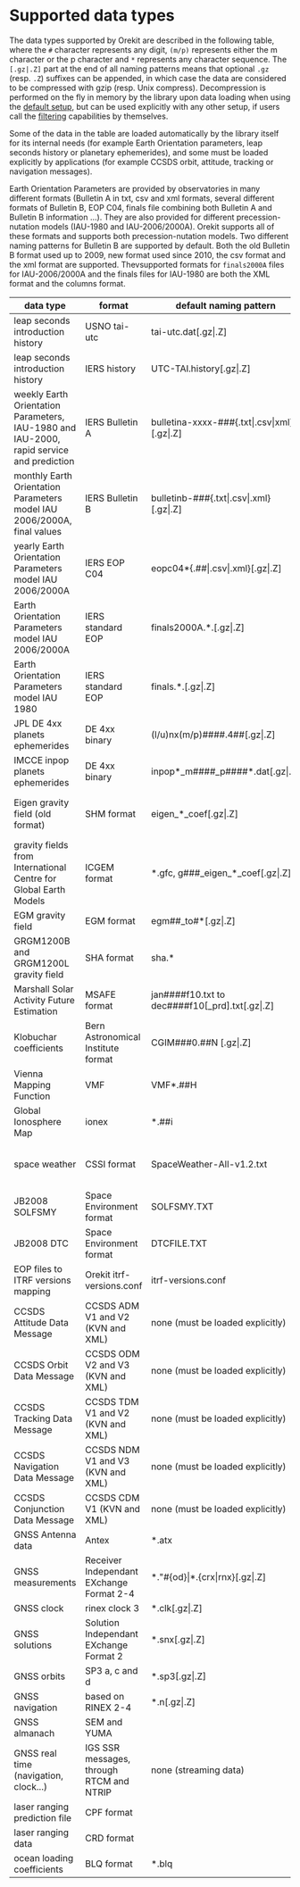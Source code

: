 <!--- Copyright 2002-2025 CS GROUP
  Licensed under the Apache License, Version 2.0 (the "License");
  you may not use this file except in compliance with the License.
  You may obtain a copy of the License at

    http://www.apache.org/licenses/LICENSE-2.0

  Unless required by applicable law or agreed to in writing, software
  distributed under the License is distributed on an "AS IS" BASIS,
  WITHOUT WARRANTIES OR CONDITIONS OF ANY KIND, either express or implied.
  See the License for the specific language governing permissions and
  limitations under the License.
-->

# Supported data types

The data types supported by Orekit are described in the following table, where the `#`
character represents any digit, `(m/p)` represents either the m character or the p
character and `*` represents any character sequence. The `[.gz|.Z]` part at the end of all
naming patterns means that optional `.gz` (resp. `.Z`) suffixes can be appended, in which
case the data are considered to be compressed with gzip (resp. Unix compress). Decompression
is performed on the fly in memory by the library upon data loading when using the
[default setup](./default-configuration.html#Default_setup), but can be used explicitly
with any other setup, if users call the [filtering](./filtering.html) capabilities by
themselves.

Some of the data in the table are loaded automatically by the library itself for its
internal needs (for example Earth Orientation parameters, leap seconds history or
planetary ephemerides), and some must be loaded explicitly by applications (for example
CCSDS orbit, attitude, tracking or navigation messages).

Earth Orientation Parameters are provided by observatories in many different formats
(Bulletin A in txt, csv and xml formats, several different formats of Bulletin B, EOP C04,
finals file combining both Bulletin A and Bulletin B information ...). They are also
provided for different precession-nutation models (IAU-1980 and IAU-2006/2000A). Orekit
supports all of these formats and supports both precession-nutation models. Two different
naming patterns for Bulletin B are supported by default. Both the old Bulletin B format
used up to 2009, new format used since 2010, the csv format and the xml format are supported.
Thevsupported formats for `finals2000A` files for IAU-2006/2000A and the finals files for
IAU-1980 are both the XML format and the columns format.

| data type                                                                                | format                                   | default naming pattern                                  | source                                                                                                                                |
|------------------------------------------------------------------------------------------|------------------------------------------|---------------------------------------------------------|---------------------------------------------------------------------------------------------------------------------------------------|
| leap seconds introduction history                                                        | USNO tai-utc                             | tai-utc.dat[.gz\|.Z]                                    | [https://maia.usno.navy.mil/ser7/tai-utc.dat](https://maia.usno.navy.mil/ser7/tai-utc.dat)                                            |
| leap seconds introduction history                                                        | IERS history                             | UTC-TAI.history[.gz\|.Z]                                | [https://hpiers.obspm.fr/eoppc/bul/bulc/UTC-TAI.history](https://hpiers.obspm.fr/eoppc/bul/bulc/UTC-TAI.history)                      |
| weekly Earth Orientation Parameters, IAU-1980 and IAU-2000, rapid service and prediction | IERS Bulletin A                          | bulletina-xxxx-\#\#\#{.txt\|.csv\|xml}[.gz\|.Z]         | [https://datacenter.iers.org/products/eop/rapid/bulletina/](https://datacenter.iers.org/products/eop/rapid/bulletina/)                |
| monthly Earth Orientation Parameters model IAU 2006/2000A, final values                  | IERS Bulletin B                          | bulletinb-\#\#\#{.txt\|.csv\|.xml}[.gz\|.Z]             | [https://datacenter.iers.org/products/eop/bulletinb/format_2009/](https://datacenter.iers.org/products/eop/bulletinb/format_2009/)    |
| yearly Earth Orientation Parameters model IAU 2006/2000A                                 | IERS EOP C04                             | eopc04*{.##\|.csv\|.xml}[.gz\|.Z]                       | [https://datacenter.iers.org/products/eop/long-term/](https://datacenter.iers.org/products/eop/long-term/)                            |
| Earth Orientation Parameters model IAU 2006/2000A                                        | IERS standard EOP                        | finals2000A.\*.[.gz\|.Z]                                | [https://datacenter.iers.org/data/9/finals2000A.all](https://datacenter.iers.org/data/9/finals2000A.all)                              |
| Earth Orientation Parameters  model IAU 1980                                             | IERS standard EOP                        | finals.\*.[.gz\|.Z]                                     | [https://datacenter.iers.org/data/7/finals.all](https://datacenter.iers.org/data/7/finals.all)                                        |
| JPL DE 4xx planets ephemerides                                                           | DE 4xx binary                            | (l/u)nx(m/p)\#\#\#\#.4\#\#[.gz\|.Z]                     | [https://ssd.jpl.nasa.gov/ftp/eph/planets/Linux/](https://ssd.jpl.nasa.gov/ftp/eph/planets/Linux/)                                    |
| IMCCE inpop planets ephemerides                                                          | DE 4xx binary                            | inpop\*_m\#\#\#\#_p\#\#\#\#*.dat[.gz\|.Z]               | [https://ftp.imcce.fr/pub/ephem/planets/inpop19a/](https://ftp.imcce.fr/pub/ephem/planets/inpop19a/)                                  |
| Eigen gravity field (old format)                                                         | SHM format                               | eigen\_\*\_coef[.gz\|.Z]                                | [http://op.gfz-potsdam.de/grace/results/main\_RESULTS.html#gravity](http://op.gfz-potsdam.de/grace/results/main_RESULTS.html#gravity) |
| gravity fields from International Centre for Global Earth Models                         | ICGEM format                             | \*.gfc, g\#\#\#\_eigen\_\*\_coef[.gz\|.Z]               | [http://icgem.gfz-potsdam.de/tom_longtime](http://icgem.gfz-potsdam.de/tom_longtime)                                                  |
| EGM gravity field                                                                        | EGM format                               | egm\#\#\_to\#\*[.gz\|.Z]                                | [https://cddis.nasa.gov/926/egm96/getit.html](https://cddis.nasa.gov/926/egm96/getit.html)                                            |
| GRGM1200B and GRGM1200L gravity field                                                    | SHA format                               | sha.*                                                   | [https://pgda.gsfc.nasa.gov/products/75](https://pgda.gsfc.nasa.gov/products/75)                                                      |
| Marshall Solar Activity Future Estimation                                                | MSAFE format                             | jan\#\#\#\#f10.txt to dec\#\#\#\#f10[_prd].txt[.gz\|.Z] | [https://www.nasa.gov/msfcsolar/archivedforecast](https://www.nasa.gov/msfcsolar/archivedforecast)                                    |
| Klobuchar coefficients                                                                   | Bern Astronomical Institute format       | CGIM\#\#\#0.\#\#N [.gz\|.Z]                             | [http://ftp.aiub.unibe.ch/CODE/](http://ftp.aiub.unibe.ch/CODE/)                                                                      |
| Vienna Mapping Function                                                                  | VMF                                      | VMF\*.\#\#H                                             | [https://vmf.geo.tuwien.ac.at/trop_products/GRID/](https://vmf.geo.tuwien.ac.at/trop_products/GRID/)                                  |
| Global Ionosphere Map                                                                    | ionex                                    | \*\.\#\#i                                               | [CDDIS](https://cddis.nasa.gov)                                                                                                       |
| space weather                                                                            | CSSI format                              | SpaceWeather-All-v1.2.txt                               | [ftp://ftp.agi.com/pub/DynamicEarthData/SpaceWeather-All-v1.2.txt](ftp://ftp.agi.com/pub/DynamicEarthData/SpaceWeather-All-v1.2.txt)  |
| JB2008 SOLFSMY                                                                           | Space Environment format                 | SOLFSMY.TXT                                             | [https://sol.spacenvironment.net/JB2008/indices/SOLFSMY.TXT](https://sol.spacenvironment.net/JB2008/indices/SOLFSMY.TXT)              |
| JB2008 DTC                                                                               | Space Environment format                 | DTCFILE.TXT                                             | [https://sol.spacenvironment.net/JB2008/indices/DTCFILE.TXT](https://sol.spacenvironment.net/JB2008/indices/DTCFILE.TXT)              |
| EOP files to ITRF versions mapping                                                       | Orekit itrf-versions.conf                | itrf-versions.conf                                      | [Orekit Physical Data Archive](https://gitlab.orekit.org/orekit/orekit-data/-/archive/main/orekit-data-main.zip)                      |
| CCSDS Attitude Data Message                                                              | CCSDS ADM V1 and V2 (KVN and XML)        | none (must be loaded explicitly)                        | various, can be produced by Orekit itself                                                                                             |
| CCSDS Orbit Data Message                                                                 | CCSDS ODM V2 and V3 (KVN and XML)        | none (must be loaded explicitly)                        | various, can be produced by Orekit itself                                                                                             |
| CCSDS Tracking Data Message                                                              | CCSDS TDM V1 and V2 (KVN and XML)        | none (must be loaded explicitly)                        | various, can be produced by Orekit itself                                                                                             |
| CCSDS Navigation Data Message                                                            | CCSDS NDM V1 and V3 (KVN and XML)        | none (must be loaded explicitly)                        | various, can be produced by Orekit itself                                                                                             |
| CCSDS Conjunction Data Message                                                           | CCSDS CDM V1 (KVN and XML)               | none (must be loaded explicitly)                        | various, can be produced by Orekit itself                                                                                             |
| GNSS Antenna data                                                                        | Antex                                    | \*.atx                                                  | various, mainly [IGS](https://files.igs.org/pub/station/general/igs14.atx)                                                            |
| GNSS measurements                                                                        | Receiver Independant EXchange Format 2-4 | \*.\"\#{od}\|\*.{crx\|rnx}[.gz\|.Z]                     | various, can be produced by Orekit itself                                                                                             |
| GNSS clock                                                                               | rinex clock 3                            | \*.clk[.gz\|.Z]                                         | various                                                                                                                               |
| GNSS solutions                                                                           | Solution Independant EXchange Format 2   | \*.snx[.gz\|.Z]                                         | various                                                                                                                               |
| GNSS orbits                                                                              | SP3 a, c and d                           | \*.sp3[.gz\|.Z]                                         | various, can be produced by Orekit itself                                                                                             |
| GNSS navigation                                                                          | based on RINEX 2-4                       | \*.n[.gz\|.Z]                                           | various                                                                                                                               |
| GNSS almanach                                                                            | SEM and YUMA                             |                                                         | various                                                                                                                               |
| GNSS real time (navigation, clock...)                                                    | IGS SSR messages, through RTCM and NTRIP | none (streaming data)                                   | various, sourcetable usually from [BKG](https://products.igs-ip.net/home)                                                             |
| laser ranging prediction file                                                            | CPF format                               |                                                         | various, mainly [CDDIS](https://cddis.nasa.gov)                                                                                       |
| laser ranging data                                                                       | CRD format                               |                                                         | various, mainly [CDDIS](https://cddis.nasa.gov)                                                                                       |
| ocean loading coefficients                                                               | BLQ format                               | *.blq                                                   | [Onsala Space Observatory](http://holt.oso.chalmers.se/loading/)                                                                      |
